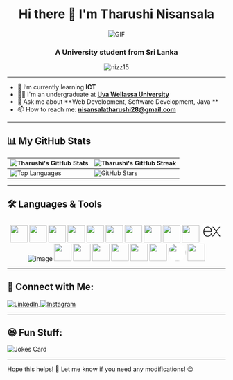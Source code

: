
<h1 align="center">Hi there 👋 I'm Tharushi Nisansala</h1>

<p align="center">
  <img align="center" alt="GIF" src="https://dev-to-uploads.s3.amazonaws.com/i/d4tvukbt5mra37cvwklk.gif?raw=true" width="300" height="200" alt="Girl working on computer" width="25px"  border: 10px;>
</p>

<h3 align="center">A University student from Sri Lanka</h3>

<p align="center">
  <img src="https://komarev.com/ghpvc/?username=nizz15&label=Profile%20views&color=0e75b6&style=flat" alt="nizz15" />
</p>

---

- 🌱 I’m currently learning **ICT**
- 👨‍💻 I'm an undergraduate at **[Uva Wellassa University](https://www.uwu.ac.lk/)**
- 💬 Ask me about **Web Development, Software Development, Java **
- 📫 How to reach me: **nisansalatharushi28@gmail.com**

---

## 📊 My GitHub Stats

| ![Tharushi's GitHub Stats](https://github-readme-stats.vercel.app/api?username=nizz15&show_icons=true&theme=tokyonight) | ![Tharushi's GitHub Streak](https://github-readme-streak-stats.herokuapp.com/?user=nizz15&theme=tokyonight) |
| --- | --- |
| ![Top Languages](https://github-readme-stats.vercel.app/api/top-langs/?username=nizz15&theme=tokyonight&layout=compact) | ![GitHub Stars](https://github-readme-stats.vercel.app/api?username=nizz15&show_icons=true&locale=en&count_private=true&hide_rank=true&custom_title=My%20GitHub%20Stats&disable_animations=true&theme=tokyonight) |

---

## 🛠️ Languages & Tools

<p align="center">

  <!-- Languages -->
  <img src="https://cdn.jsdelivr.net/gh/devicons/devicon/icons/java/java-original.svg" width="40" height="40" />
  <img src="https://cdn.jsdelivr.net/gh/devicons/devicon/icons/c/c-original.svg" width="40" height="40" />
  <img src="https://cdn.jsdelivr.net/gh/devicons/devicon/icons/python/python-original.svg" width="40" height="40" />

  <!-- Web -->
  <img src="https://cdn.jsdelivr.net/gh/devicons/devicon/icons/html5/html5-original.svg" width="40" height="40" />
  <img src="https://cdn.jsdelivr.net/gh/devicons/devicon/icons/css3/css3-original.svg" width="40" height="40" />
  <img src="https://cdn.jsdelivr.net/gh/devicons/devicon/icons/javascript/javascript-original.svg" width="40" height="40" />

  <!-- Frontend -->
  <img src="https://cdn.jsdelivr.net/gh/devicons/devicon/icons/react/react-original.svg" width="40" height="40" />
  <img src="https://www.vectorlogo.zone/logos/tailwindcss/tailwindcss-icon.svg" width="40" height="40" />
  <img src="https://cdn.jsdelivr.net/gh/devicons/devicon/icons/bootstrap/bootstrap-original.svg" width="40" height="40" />

  <!-- Backend -->
  <img src="https://cdn.jsdelivr.net/gh/devicons/devicon/icons/nodejs/nodejs-original.svg" width="40" height="40" />
  <!-- Express.js (Custom white logo on black background) -->
  <img src="https://raw.githubusercontent.com/devicons/devicon/master/icons/express/express-original.svg" width="40" height="40" style="background-color: ; padding: 5px; border-radius: 5px;" />
  <img width="512" height="512" alt="image" src="https://github.com/user-attachments/assets/d696de0c-dc97-420c-84ff-43951a3d536f" />

  <img src="https://cdn.jsdelivr.net/gh/devicons/devicon/icons/firebase/firebase-plain.svg" width="40" height="40" />
  <img src="https://cdn.jsdelivr.net/gh/devicons/devicon/icons/php/php-original.svg" width="40" height="40" />

  <!-- Databases -->
  <img src="https://cdn.jsdelivr.net/gh/devicons/devicon/icons/mongodb/mongodb-original.svg" width="40" height="40" />
  <img src="https://cdn.jsdelivr.net/gh/devicons/devicon/icons/mysql/mysql-original.svg" width="40" height="40" />

  <!-- Tools -->
  <img src="https://cdn.jsdelivr.net/gh/devicons/devicon/icons/vscode/vscode-original.svg" width="40" height="40" />
  <img src="https://cdn.jsdelivr.net/gh/devicons/devicon/icons/androidstudio/androidstudio-original.svg" width="40" height="40" />
  <!-- GitHub with background to make it visible -->
  <img src="https://cdn.jsdelivr.net/gh/devicons/devicon/icons/github/github-original.svg" width="40" height="40" style="background-color: white; border-radius: 50%;" />
  <img src="https://cdn.jsdelivr.net/gh/devicons/devicon/icons/figma/figma-original.svg" width="40" height="40" />

</p>



---

## 🤝 Connect with Me:

<p align="left">
  <a href="https://linkedin.com/in/tharushi-nisansala-5818982a6" target="blank">
    <img align="center" src="https://raw.githubusercontent.com/rahuldkjain/github-profile-readme-generator/master/src/images/icons/Social/linked-in-alt.svg" alt="LinkedIn" height="30" width="40" />
  </a>
  <a href="https://instagram.com/tharu_nizz915" target="blank">
    <img align="center" src="https://raw.githubusercontent.com/rahuldkjain/github-profile-readme-generator/master/src/images/icons/Social/instagram.svg" alt="Instagram" height="30" width="40" />
  </a>
</p>

---

## 😆 Fun Stuff:

![Jokes Card](https://readme-jokes.vercel.app/api?theme=tokyonight)

---

Hope this helps! 🚀 Let me know if you need any modifications! 😊
